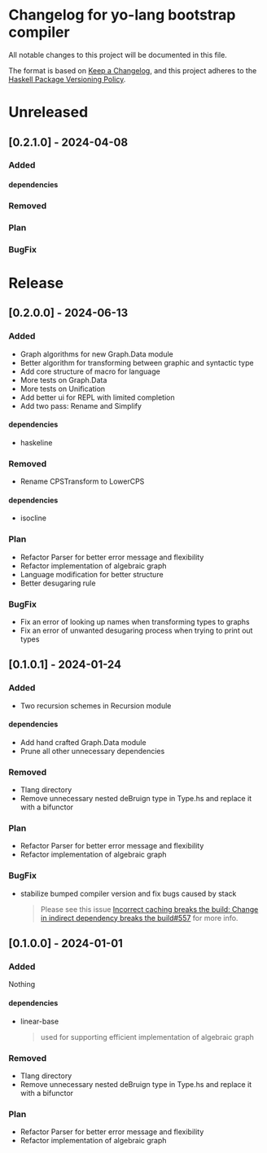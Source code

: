 # Changelog for yo-lang bootstrap compiler

All notable changes to this project will be documented in this file.

The format is based on [Keep a Changelog](https://keepachangelog.com/en/1.0.0/),
and this project adheres to the
[Haskell Package Versioning Policy](https://pvp.haskell.org/).

# Unreleased

## [0.2.1.0] - 2024-04-08

### Added

#### dependencies

### Removed

### Plan

### BugFix

# Release

## [0.2.0.0] - 2024-06-13

### Added

- Graph algorithms for new Graph.Data module
- Better algorithm for transforming between graphic and syntactic type
- Add core structure of macro for language
- More tests on Graph.Data
- More tests on Unification
- Add better ui for REPL with limited completion
- Add two pass: Rename and Simplify

#### dependencies

- haskeline

### Removed

- Rename CPSTransform to LowerCPS

#### dependencies

- isocline

### Plan

- Refactor Parser for better error message and flexibility
- Refactor implementation of algebraic graph
- Language modification for better structure
- Better desugaring rule

### BugFix

- Fix an error of looking up names when transforming types to graphs
- Fix an error of unwanted desugaring process when trying to print out
  types

## [0.1.0.1] - 2024-01-24

### Added

- Two recursion schemes in Recursion module

#### dependencies

- Add hand crafted Graph.Data module
- Prune all other unnecessary dependencies

### Removed

- Tlang directory
- Remove unnecessary nested deBruign type in Type.hs and replace it with a bifunctor

### Plan
- Refactor Parser for better error message and flexibility
- Refactor implementation of algebraic graph

### BugFix

- stabilize bumped compiler version and fix bugs caused by stack
  > Please see this issue [Incorrect caching breaks the build: Change in indirect dependency breaks the build#557]([text](https://github.com/commercialhaskell/stack/issues/5507)) for more info.

## [0.1.0.0] - 2024-01-01

### Added

Nothing

#### dependencies

- linear-base
  > used for supporting efficient implementation of algebraic graph

### Removed

- Tlang directory
- Remove unnecessary nested deBruign type in Type.hs and replace it with a bifunctor

### Plan
- Refactor Parser for better error message and flexibility
- Refactor implementation of algebraic graph
